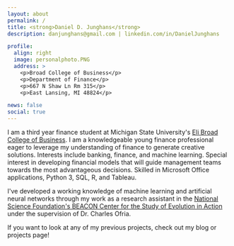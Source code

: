 ```yaml
---
layout: about
permalink: /
title: <strong>Daniel D. Junghans</strong> 
description: danjunghans@gmail.com | linkedin.com/in/DanielJunghans 

profile:
  align: right
  image: personalphoto.PNG
  address: >
    <p>Broad College of Business</p>
    <p>Department of Finance</p>
    <p>667 N Shaw Ln Rm 315</p>
    <p>East Lansing, MI 48824</p>

news: false
social: true
---
```

I am a third year finance student at Michigan State University's  [Eli Broad College of Business](https://broad.msu.edu/). I am a knowledgeable young finance professional eager to leverage my understanding of finance to generate creative solutions. Interests include banking, finance, and machine learning. Special interest in developing financial models that will guide management teams towards the most advantageous decisions. Skilled in Microsoft Office applications, Python 3, SQL, R, and Tableau. 

I've developed a working knowledge of machine learning and artificial neural networks through my work as a research assistant in the [National Science Foundation's BEACON Center for the Study of Evolution in Action](https://www3.beacon-center.org/) under the supervision of Dr. Charles Ofria.

If you want to look at any of my previous projects, check out my blog or projects page!